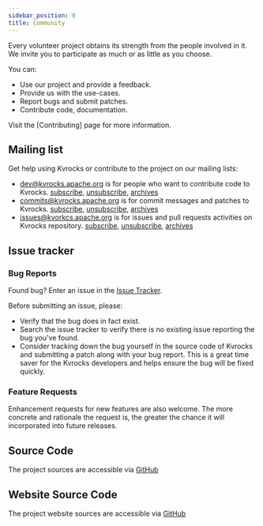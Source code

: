 ```yaml
---
sidebar_position: 0
title: Community
---
```


Every volunteer project obtains its strength from the people involved in it. We invite you to participate as much or as little as you choose.

You can:

* Use our project and provide a feedback.
* Provide us with the use-cases.
* Report bugs and submit patches.
* Contribute code, documentation.

Visit the [Contributing] page for more information.

## Mailing list

Get help using Kvrocks or contribute to the project on our mailing lists:

* [dev@kvrocks.apache.org](mailto:dev@kvrocks.apache.org) is for people who want to contribute code to Kvrocks. [subscribe](mailto:dev-subscribe@kvrocks.apache.org), [unsubscribe](mailto:dev-unsubscribe@kvrocks.apache.org), [archives](https://www.mail-archive.com/dev@kvrocks.apache.org/)
* [commits@kvrocks.apache.org](mailto:commits@kvrocks.apache.org) is for commit messages and patches to Kvrocks. [subscribe](mailto:commits-subscribe@kvrocks.apache.org), [unsubscribe](mailto:commits-unsubscribe@kvrocks.apache.org), [archives](https://www.mail-archive.com/commits@kvrocks.apache.org/)
* [issues@kvorkcs.apache.org](mailto:issues@kvorkcs.apache.org) is for issues and pull requests activities on Kvrocks repository. [subscribe](mailto:issues-subscribe@kvrocks.apache.org), [unsubscribe](mailto:issues-unsubscribe@kvrocks.apache.org), [archives](https://www.mail-archive.com/issues@kvrocks.apache.org/)

## Issue tracker

### Bug Reports

Found bug? Enter an issue in the [Issue Tracker](https://github.com/apache/incubator-kvrocks/issues).

Before submitting an issue, please:

* Verify that the bug does in fact exist.
* Search the issue tracker to verify there is no existing issue reporting the bug you've found.
* Consider tracking down the bug yourself in the source code of Kvrocks and submitting a patch along with your bug report. This is a great time saver for the Kvrocks developers and helps ensure the bug will be fixed quickly.

### Feature Requests

Enhancement requests for new features are also welcome. The more concrete and rationale the request is, the greater the chance it will incorporated into future releases.

## Source Code

The project sources are accessible via [GitHub](https://github.com/apache/incubator-kvrocks)

## Website Source Code

The project website sources are accessible via [GitHub](https://github.com/apache/incubator-kvrocks-website)

